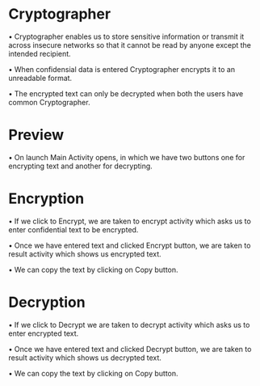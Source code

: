 # Cryptographer

•	Cryptographer enables us to store sensitive information or transmit it across insecure networks so that it cannot be read by anyone except the intended recipient.

•	When confidensial data is entered Cryptographer encrypts it to an unreadable format.

•	The encrypted text can only be decrypted when both the users have common Cryptographer.

# Preview 

•	On launch Main Activity opens, in which we have two buttons one for encrypting text and another for decrypting.

# Encryption
•	If we click to Encrypt, we are taken to encrypt activity which asks us to enter confidential text to be encrypted.

•	Once we have entered text and clicked Encrypt button, we are taken to result activity which shows us encrypted text.

•	We can copy the text by clicking on Copy button.

# Decryption

•	If we click to Decrypt we are taken to decrypt activity which asks us to enter encrypted text.

•	Once we have entered text and clicked Decrypt button, we are taken to result activity which shows us decrypted text.

•	We can copy the text by clicking on Copy button.
